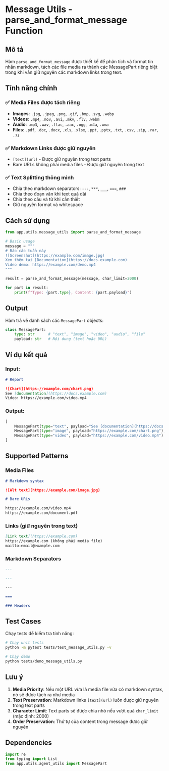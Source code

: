 # Message Utils - parse_and_format_message Function

## Mô tả

Hàm `parse_and_format_message` được thiết kế để phân tích và format tin nhắn markdown, tách các file media ra thành các MessagePart riêng biệt trong khi vẫn giữ nguyên các markdown links trong text.

## Tính năng chính

### ✅ Media Files được tách riêng

- **Images**: `.jpg`, `.jpeg`, `.png`, `.gif`, `.bmp`, `.svg`, `.webp`
- **Videos**: `.mp4`, `.mov`, `.avi`, `.mkv`, `.flv`, `.webm`
- **Audio**: `.mp3`, `.wav`, `.flac`, `.aac`, `.ogg`, `.m4a`, `.wma`
- **Files**: `.pdf`, `.doc`, `.docx`, `.xls`, `.xlsx`, `.ppt`, `.pptx`, `.txt`, `.csv`, `.zip`, `.rar`, `.7z`

### ✅ Markdown Links được giữ nguyên

- `[text](url)` - Được giữ nguyên trong text parts
- Bare URLs không phải media files - Được giữ nguyên trong text

### ✅ Text Splitting thông minh

- Chia theo markdown separators: `---`, `***`, `___`, `===`, `###`
- Chia theo đoạn văn khi text quá dài
- Chia theo câu và từ khi cần thiết
- Giữ nguyên format và whitespace

## Cách sử dụng

```python
from app.utils.message_utils import parse_and_format_message

# Basic usage
message = """
# Báo cáo tuần này
![Screenshot](https://example.com/image.jpg)
Xem thêm tại [Documentation](https://docs.example.com)
Video demo: https://example.com/demo.mp4
"""

result = parse_and_format_message(message, char_limit=2000)

for part in result:
    print(f"Type: {part.type}, Content: {part.payload}")
```

## Output

Hàm trả về danh sách các `MessagePart` objects:

```python
class MessagePart:
    type: str      # "text", "image", "video", "audio", "file"
    payload: str   # Nội dung (text hoặc URL)
```

## Ví dụ kết quả

### Input:

```markdown
# Report

![Chart](https://example.com/chart.png)
See [documentation](https://docs.example.com)
Video: https://example.com/video.mp4
```

### Output:

```python
[
    MessagePart(type="text", payload="See [documentation](https://docs.example.com)\nVideo:"),
    MessagePart(type="image", payload="https://example.com/chart.png"),
    MessagePart(type="video", payload="https://example.com/video.mp4")
]
```

## Supported Patterns

### Media Files

```markdown
# Markdown syntax

![Alt text](https://example.com/image.jpg)

# Bare URLs

https://example.com/video.mp4
https://example.com/document.pdf
```

### Links (giữ nguyên trong text)

```markdown
[Link text](https://example.com)
https://example.com (không phải media file)
mailto:email@example.com
```

### Markdown Separators

```markdown
---

---

---

===

### Headers
```

## Test Cases

Chạy tests để kiểm tra tính năng:

```bash
# Chạy unit tests
python -m pytest tests/test_message_utils.py -v

# Chạy demo
python tests/demo_message_utils.py
```

## Lưu ý

1. **Media Priority**: Nếu một URL vừa là media file vừa có markdown syntax, nó sẽ được tách ra như media
2. **Text Preservation**: Markdown links `[text](url)` luôn được giữ nguyên trong text parts
3. **Character Limit**: Text parts sẽ được chia nhỏ nếu vượt quá `char_limit` (mặc định: 2000)
4. **Order Preservation**: Thứ tự của content trong message được giữ nguyên

## Dependencies

```python
import re
from typing import List
from app.utils.agent_utils import MessagePart
```
